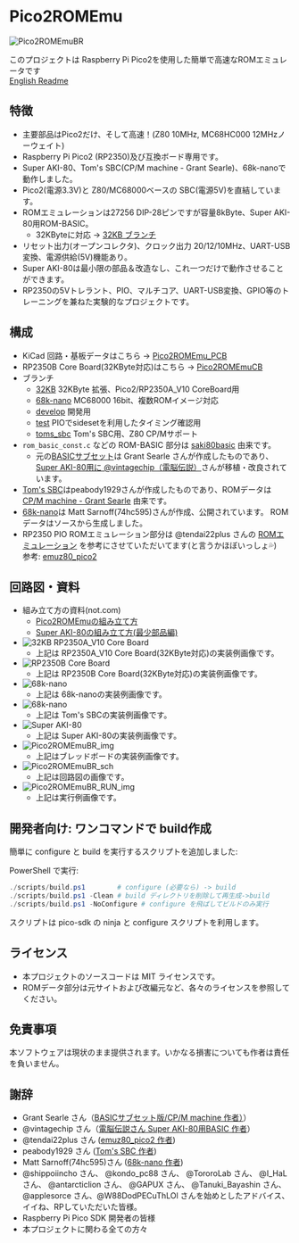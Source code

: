 # Pico2ROMEmu
![Pico2ROMEmuBR](./IMG/Pico2ROMEmuBR_title_img.jpg)
<!-- [Pico2ROMEmuBR](./IMG/Pico2ROMEmuPCB_68nano_img_2_1.jpg) -->
このプロジェクトは Raspberry Pi Pico2を使用した簡単で高速なROMエミュレータです   
[English Readme](./README.en.md)
## 特徴
- 主要部品はPico2だけ、そして高速！(Z80 10MHz, MC68HC000 12MHzノーウェイト)
- Raspberry Pi Pico2 (RP2350)及び互換ボード専用です。
- Super AKI-80、Tom's SBC(CP/M machine - Grant Searle)、68k-nanoで動作しました。
- Pico2(電源3.3V)と Z80/MC68000ベースの SBC(電源5V)を直結しています。
- ROMエミュレーションは27256 DIP-28ピンですが容量8kByte、Super AKI-80用ROM-BASIC。
  - 32KByteに対応 -> [32KB ブランチ](https://github.com/kyo-ta04/Pico2ROMEmuBR/tree/32KB)
- リセット出力(オープンコレクタ)、クロック出力 20/12/10MHz、UART-USB変換、電源供給(5V)機能あり。
- Super AKI-80は最小限の部品＆改造なし、これ一つだけで動作させることができます。
- RP2350の5Vトレラント、PIO、マルチコア、UART-USB変換、GPIO等のトレーニングを兼ねた実験的なプロジェクトです。

## 構成
- KiCad 回路・基板データはこちら -> [Pico2ROMEmu_PCB](https://github.com/kyo-ta04/Pico2ROMEmu_PCB)
- RP2350B Core Board(32KByte対応)はこちら -> [Pico2ROMEmuCB](https://github.com/kyo-ta04/Pico2ROMEmuCB)
- ブランチ
  - [32KB](https://github.com/kyo-ta04/Pico2ROMEmuBR/tree/32KB) 32KByte 拡張、Pico2/RP2350A_V10 CoreBoard用
  - [68k-nano](https://github.com/kyo-ta04/Pico2ROMEmuBR/tree/68k-nano) MC68000 16bit、複数ROMイメージ対応
  - [develop](https://github.com/kyo-ta04/Pico2ROMEmuBR/tree/develop) 開発用
  - [test](https://github.com/kyo-ta04/Pico2ROMEmuBR/tree/test) PIOでsidesetを利用したタイミング確認用
  - [toms_sbc](https://github.com/kyo-ta04/Pico2ROMEmuBR/tree/toms_sbc) Tom's SBC用、Z80 CP/Mサポート
- `rom_basic_const.c` などの ROM-BASIC 部分は [saki80basic](https://github.com/vintagechips/saki80basic) 由来です。
  - 元の[BASICサブセット](http://searle.x10host.com/cpm/index.html)は Grant Searle さんが作成したものであり、[Super AKI-80用に @vintagechip（電脳伝説）](https://vintagechips.wordpress.com/2025/04/24/saki80basic/)さんが移植・改良されています。
- [Tom's SBC](https://oshwlab.com/peabody1929/CPM_Z80_Board_REV_B_copy-76313012f79945d3b8b9d3047368abf7)はpeabody1929さんが作成したものであり、ROMデータは[CP/M machine - Grant Searle](http://searle.x10host.com/cpm/index.html) 由来です。
- [68k-nano](https://github.com/74hc595/68k-nano)は Matt Sarnoff(74hc595)さんが作成、公開されています。 ROMデータはソースから生成しました。
- RP2350 PIO ROMエミュレーション部分は @tendai22plus さんの [ROMエミュレーション](https://github.com/tendai22/emuz80_pico2/blob/main/doc/ROM_EMULATION.md) を参考にさせていただいてます(と言うかほぼいっしょ💦)　参考: [emuz80_pico2](https://github.com/tendai22/emuz80_pico2) 

## 回路図・資料
- 組み立て方の資料(not.com) 
  - [Pico2ROMEmuの組み立て方](https://note.com/quiet_duck4046/n/n425d6b7e8d55?sub_rt=share_sb)
  - [Super AKI-80の組み立て方(最少部品編)](https://note.com/quiet_duck4046/n/n32906e1dfb96?sub_rt=share_sb)  
- ![32KB RP2350A_V10 Core Board](./IMG/Pico2ROMEmu_32KB_RP2350A_V10.jpg)
  - 上記は RP2350A_V10 Core Board(32KByte対応)の実装例画像です。
- ![RP2350B Core Board](./IMG/Pico2ROMEmuPCB_CoreBoard_img_2.jpg)
  - 上記は RP2350B Core Board(32KByte対応)の実装例画像です。
- ![68k-nano](./IMG/Pico2ROMEmu_68nano01.jpg)
  - 上記は 68k-nanoの実装例画像です。
- ![68k-nano](./IMG/Pico2ROMEmu_Toms01.jpg)
  - 上記は Tom's SBCの実装例画像です。
- ![Super AKI-80](./IMG/Pico2ROMEmu_SAKI01.jpg)
  - 上記は Super AKI-80の実装例画像です。
- ![Pico2ROMEmuBR_img](./IMG/Pico2ROMEmuBR_img.jpg)
  - 上記はブレッドボードの実装例画像です。
- ![Pico2ROMEmuBR_sch](./IMG/Pico2ROMEmuBR_sch.png)
  - 上記は回路図の画像です。
- ![Pico2ROMEmuBR_RUN_img](./IMG/Pico2ROMEmuBR_RUN_img.png)
  - 上記は実行例画像です。

## 開発者向け: ワンコマンドで build作成

簡単に configure と build を実行するスクリプトを追加しました:

PowerShell で実行:

```powershell
./scripts/build.ps1        # configure (必要なら) -> build
./scripts/build.ps1 -Clean # build ディレクトリを削除して再生成->build
./scripts/build.ps1 -NoConfigure # configure を飛ばしてビルドのみ実行
```

スクリプトは pico-sdk の ninja と configure スクリプトを利用します。
## ライセンス
- 本プロジェクトのソースコードは MIT ライセンスです。
- ROMデータ部分は元サイトおよび改編元など、各々のライセンスを参照してください。

## 免責事項
本ソフトウェアは現状のまま提供されます。いかなる損害についても作者は責任を負いません。

## 謝辞
- Grant Searle さん（[BASICサブセット版/CP/M machine 作者）](http://searle.x10host.com/index.html)）
- @vintagechip さん（[電脳伝説さん Super AKI-80用BASIC 作者](https://vintagechips.wordpress.com/)）
- @tendai22plus さん ([emuz80_pico2  作者](https://github.com/tendai22/emuz80_pico2))
- peabody1929 さん ([Tom's SBC 作者](https://oshwlab.com/peabody1929/works))
- Matt Sarnoff(74hc595)さん ([68k-nano 作者](https://github.com/74hc595/68k-nano))
- @shippoiincho さん、 @kondo_pc88 さん、 @TororoLab さん、 @I_HaL さん、 @antarcticlion さん、 @GAPUX さん、 @Tanuki_Bayashin さん、 @applesorce さん、@W88DodPECuThLOl さんを始めとしたアドバイス、イイね、RPしていただいた皆様。
- Raspberry Pi Pico SDK 開発者の皆様
- 本プロジェクトに関わる全ての方々
